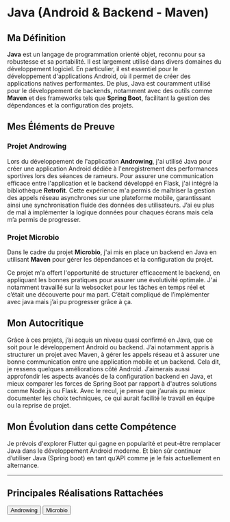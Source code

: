 # Java (Android & Backend - Maven)

## Ma Définition

**Java** est un langage de programmation orienté objet, reconnu pour sa robustesse et sa portabilité. Il est largement utilisé dans divers domaines du développement logiciel. En particulier, il est essentiel pour le développement d'applications Android, où il permet de créer des applications natives performantes. De plus, Java est couramment utilisé pour le développement de backends, notamment avec des outils comme **Maven** et des frameworks tels que **Spring Boot**, facilitant la gestion des dépendances et la configuration des projets.

## Mes Éléments de Preuve

### Projet Androwing

Lors du développement de l'application **Androwing**, j'ai utilisé Java pour créer une application Android dédiée à l'enregistrement des performances sportives lors des séances de  rameurs.
Pour assurer une communication efficace entre l'application et le backend développé en Flask, j'ai intégré la bibliothèque **Retrofit**. Cette expérience m'a permis de maîtriser la gestion des appels réseau asynchrones sur une plateforme mobile, garantissant ainsi une synchronisation fluide des données des utilisateurs. J’ai eu plus de mal à implémenter la logique données pour chaques écrans mais cela m’a permis de progresser.

### Projet Microbio

Dans le cadre du projet **Microbio**, j'ai mis en place un backend en Java en utilisant **Maven** pour gérer les dépendances et la configuration du projet.

Ce projet m'a offert l'opportunité de structurer efficacement le backend, en appliquant les bonnes pratiques pour assurer une évolutivité optimale. J'ai notamment travaillé sur la websocket pour les tâches en temps réel et c’était une découverte pour ma part. C’était compliqué de l’implémenter avec java mais j’ai pu progresser grâce à ça.

## Mon Autocritique

Grâce à ces projets, j’ai acquis un niveau quasi confirmé en Java, que ce soit pour le développement Android ou backend. J’ai notamment appris à structurer un projet avec Maven, à gérer les appels réseau et à assurer une bonne communication entre une application mobile et un backend.
Cela dit, je ressens quelques améliorations côté Android. J’aimerais aussi approfondir les aspects avancés de la configuration backend en Java, et mieux comparer les forces de Spring Boot par rapport à d'autres solutions comme Node.js ou Flask.
Avec le recul, je pense que j’aurais pu mieux documenter les choix techniques, ce qui aurait facilité le travail en équipe ou la reprise de projet.

## Mon Évolution dans cette Compétence

Je prévois d'explorer Flutter qui gagne en popularité et peut-être remplacer Java dans le développement Android moderne. Et bien sûr continuer d’utiliser Java (Spring boot) en tant qu’API comme je le fais actuellement en alternance.

---
## Principales Réalisations Rattachées

<script>
  import { Button } from 'flowbite-svelte';
</script>

<Button pill href="/projects/androwing" color="alternative">Androwing</Button>
<Button pill href="/projects/microbio" color="alternative">Microbio</Button>
